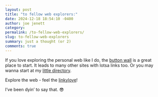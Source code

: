 ```yaml
---
layout: post
title: "to fellow web explorers:"
date: 2024-12-18 18:54:10 -0400
author: joe jenett
category: 
permalink: /to-fellow-web-explorers/
slug: to-fellow-web-explorers
summary: just a thought (or 2)
comments: true
---
```

If you love exploring the personal web like I do, the <a href="/links">button wall</a> is a great place to start. It leads to many other sites with lotsa links too. Or you may wanna start at my <a href="https://directory.joejenett.com/">little directory</a>.

Explore the web - feel the <a href="https://iwebthings.joejenett.com/categories/#linkylove">linkylove</a>!

I’ve been dyin’ to say that. 😎





<a href="https://brid.gy/publish/mastodon"></a>